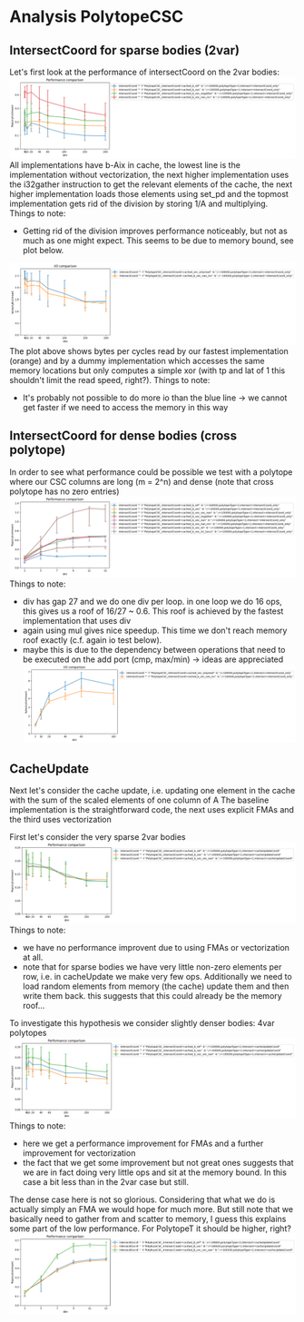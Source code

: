 # Analysis PolytopeCSC

## IntersectCoord for sparse bodies (2var)

Let's first look at the performance of intersectCoord on the 2var bodies:
![intersect_sparse](./benchmark_csc/csc_intersect_only_2var_cacheb_new_performance_mean.png)
All implementations have b-Aix in cache, the lowest line is the implementation without vectorization, the next higher implementation 
uses the i32gather instruction to get the relevant elements of the cache, the next higher implementation loads those elements using
set_pd and the topmost implementation gets rid of the division by storing 1/A and multiplying.
Things to note:
- Getting rid of the division improves performance noticeably, but not as much as one might expect. This seems to be due to memory bound, see plot below.

![readtest_sparse](./benchmark_csc/csc_readtest_sparse_io_mean.png)
The plot above shows bytes per cycles read by our fastest implementation (orange) and by a dummy implementation which accesses the same memory
locations but only computes a simple xor (with tp and lat of 1 this shouldn't limit the read speed, right?).
Things to note:
- It's probably not possible to do more io than the blue line -> we cannot get faster if we need to access the memory in this way


## IntersectCoord for dense bodies (cross polytope)

In order to see what performance could be possible we test with a polytope where our CSC columns are long (m = 2^n) and dense (note that
cross polytope has no zero entries)
![intersect_dense](./benchmark_csc/csc_intersect_only_cross_cacheb_performance_mean.png)     
Things to note:
- div has gap 27 and we do one div per loop. in one loop we do 16 ops, this gives us a roof of 16/27 ~ 0.6. This roof is achieved by the fastest implementation that uses div
- again using mul gives nice speedup. This time we don't reach memory roof exactly (c.f. again io test below).
- maybe this is due to the dependency between operations that need to be executed on the add port (cmp, max/min) -> ideas are appreciated
![readtest_dense](./benchmark_csc/csc_readtest_dense_io_mean.png)       

## CacheUpdate
Next let's consider the cache update, i.e. updating one element in the cache with the sum of the scaled elements of one column of A
The baseline implementation is the straightforward code, the next uses explicit FMAs and the third uses vectorization

First let's consider the very sparse 2var bodies
![cacheUpdate_sparse](./benchmark_csc/csc_cache_update_2var_performance_mean.png)
Things to note:
- we have no performance improvent due to using FMAs or vectorization at all.
- note that for sparse bodies we have very little non-zero elements per row, i.e. in cacheUpdate we make very few ops. Additionally we need to load random elements from memory (the cache) update them and then write them back. this suggests that this could already be the memory roof...

To investigate this hypothesis we consider slightly denser bodies: 4var polytopes
![cacheUpdate_4var](./benchmark_csc/csc_cache_update_4var_performance_mean.png)
Things to note:
- here we get a performance improvement for FMAs and a further improvement for vectorization
- the fact that we get some improvement but not great ones suggests that we are in fact doing very little ops and sit at the memory bound. In this case a bit less than in the 2var case but still.
 
The dense case here is not so glorious. Considering that what we do is actually simply an FMA we would hope for much more. But still
note that we basically need to gather from and scatter to memory, I guess this explains some part of the low performance. For PolytopeT it should be higher, right?
![cacheUpdate_dense](./benchmark_csc/csc_cache_update_cross_performance_mean.png)
